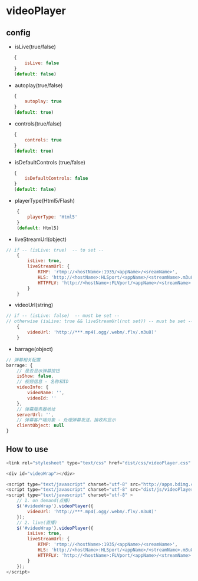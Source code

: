 #   videoPlayer

##  config
* isLive(true/false) 
```javascript
   {
       isLive: false
   } 
   (default: false)
```
* autoplay(true/false)
```javascript
   {
       autoplay: true
   } 
   (default: true)
```
* controls(true/false)
```javascript
   {
       controls: true
   } 
   (default: true)
```
* isDefaultControls (true/false)
```javascript
   {
       isDefaultControls: false
   } 
   (default: false)
```
* playerType(Html5/Flash)
```javascript
    {
        playerType: 'Html5'
    }
    (default: Html5)
```
* liveStreamUrl(object)
```javascript
// if -- (isLive: true)  -- to set --
    {
        isLive: true,
        liveStreamUrl: {
            RTMP: 'rtmp://<hostName>:1935/<appName>/<sreamName>',
            HLS: 'http://<hostName>:HLSport/<appName>/<streamName>.m3u8',
            HTTPFLV: 'http://<hostName>:FLVport/<appName>/<streamName>.flv'
        }
    }

```
* videoUrl(string)
```javascript
// if -- (isLive: false)  -- must be set --
// otherwise (isLive: true && liveStreamUrl(not set)) -- must be set --
    {
        videoUrl: 'http://***.mp4(.ogg/.webm/.flv/.m3u8)'
    }
```

* barrage(object)
```javascript
// 弹幕相关配置
barrage: {
    // 是否显示弹幕按钮
    isShow: false,
    // 视频信息 - 名称和ID
    videoInfo: {
        videoName: '',
        videoId: ''
    },
    // 弹幕服务器地址
    serverUrl: '',
    // 弹幕客户端对象 - 处理弹幕发送、接收和显示
    clientObject: null
}
```


##  How to use
```javascript
<link rel="stylesheet" type="text/css" href="dist/css/videoPlayer.css" />

<div id="videoWrap"></div>

<script type="text/javascript" charset="utf-8" src="http://apps.bdimg.com/libs/jquery/1.9.1/jquery.min.js"></script>
<script type="text/javascript" charset="utf-8" src="dist/js/videoPlayer.js"></script>
<script type="text/javascript" charset="utf-8" >
    // 1. on demand(点播)
    $('#videoWrap').videoPlayer({
        videoUrl: 'http://***.mp4(.ogg/.webm/.flv/.m3u8)'
    });
    // 2. live(直播)
    $('#videoWrap').videoPlayer({
        isLive: true,
        liveStreamUrl: {
            RTMP: 'rtmp://<hostName>:1935/<appName>/<sreamName>',
            HLS: 'http://<hostName>:HLSport/<appName>/<streamName>.m3u8',
            HTTPFLV: 'http://<hostName>:FLVport/<appName>/<streamName>.flv'
        }
    });
</script>
```